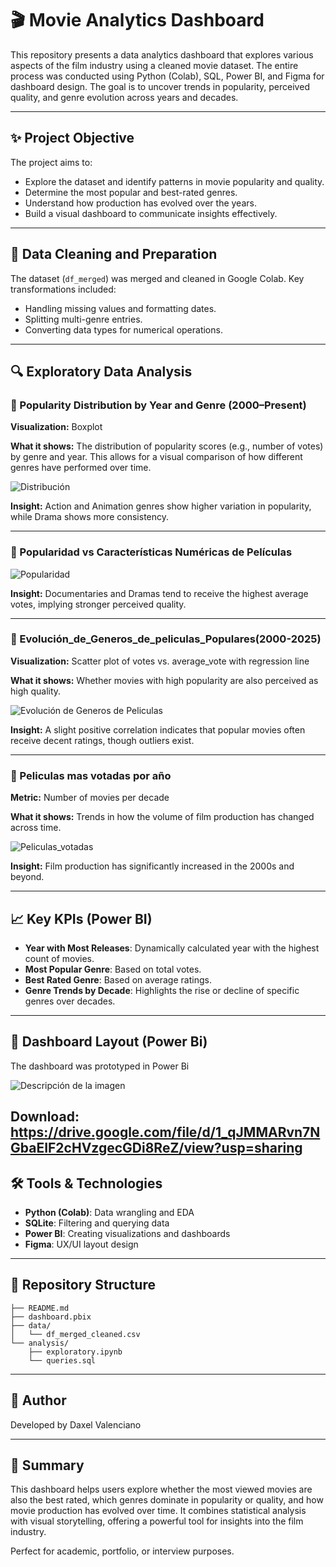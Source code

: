 # 🎬 Movie Analytics Dashboard

This repository presents a data analytics dashboard that explores various aspects of the film industry using a cleaned movie dataset. The entire process was conducted using Python (Colab), SQL, Power BI, and Figma for dashboard design. The goal is to uncover trends in popularity, perceived quality, and genre evolution across years and decades.

---

## ✨ Project Objective

The project aims to:

- Explore the dataset and identify patterns in movie popularity and quality.
- Determine the most popular and best-rated genres.
- Understand how production has evolved over the years.
- Build a visual dashboard to communicate insights effectively.

---

## 🧼 Data Cleaning and Preparation

The dataset (`df_merged`) was merged and cleaned in Google Colab. Key transformations included:

- Handling missing values and formatting dates.
- Splitting multi-genre entries.
- Converting data types for numerical operations.

---

## 🔍 Exploratory Data Analysis

### 📌 Popularity Distribution by Year and Genre (2000–Present)

**Visualization:** Boxplot

**What it shows:** The distribution of popularity scores (e.g., number of votes) by genre and year. This allows for a visual comparison of how different genres have performed over time.

![Distribución](https://i.imgur.com/bVKzEZN.png)

**Insight:** Action and Animation genres show higher variation in popularity, while Drama shows more consistency.

---

### 📌 Popularidad vs Características Numéricas de Películas 

![Popularidad](https://i.imgur.com/I0W2apu.png)

**Insight:** Documentaries and Dramas tend to receive the highest average votes, implying stronger perceived quality.

---

### 📌 Evolución_de_Generos_de_peliculas_Populares(2000-2025)

**Visualization:** Scatter plot of votes vs. average_vote with regression line

**What it shows:** Whether movies with high popularity are also perceived as high quality.

![Evolución de Generos de Peliculas](https://i.imgur.com/9M18vkv.png)


**Insight:** A slight positive correlation indicates that popular movies often receive decent ratings, though outliers exist.

---

### 📌 Peliculas mas votadas por año 

**Metric:** Number of movies per decade

**What it shows:** Trends in how the volume of film production has changed across time.

![Peliculas_votadas](https://i.imgur.com/vjZmTry.png)

**Insight:** Film production has significantly increased in the 2000s and beyond.

---

## 📈 Key KPIs (Power BI)

- **Year with Most Releases**: Dynamically calculated year with the highest count of movies.
- **Most Popular Genre**: Based on total votes.
- **Best Rated Genre**: Based on average ratings.
- **Genre Trends by Decade**: Highlights the rise or decline of specific genres over decades.

---

## 🎨 Dashboard Layout (Power Bi)

The dashboard was prototyped in Power Bi

![Descripción de la imagen](https://i.imgur.com/VAeCeIc.png)

Download: https://drive.google.com/file/d/1_qJMMARvn7NGbaEIF2cHVzgecGDi8ReZ/view?usp=sharing
---

## 🛠️ Tools & Technologies

- **Python (Colab)**: Data wrangling and EDA
- **SQLite**: Filtering and querying data
- **Power BI**: Creating visualizations and dashboards
- **Figma**: UX/UI layout design

---

## 📂 Repository Structure

```
├── README.md
├── dashboard.pbix
├── data/
│   └── df_merged_cleaned.csv
└── analysis/
    ├── exploratory.ipynb
    └── queries.sql
```

---

## 👏 Author

Developed by Daxel Valenciano 

---

## 🧠 Summary

This dashboard helps users explore whether the most viewed movies are also the best rated, which genres dominate in popularity or quality, and how movie production has evolved over time. It combines statistical analysis with visual storytelling, offering a powerful tool for insights into the film industry.

Perfect for academic, portfolio, or interview purposes.
